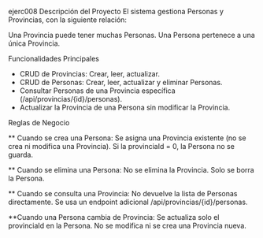 ejerc008
Descripción del Proyecto
El sistema gestiona Personas y Provincias, con la siguiente relación:

Una Provincia puede tener muchas Personas.
Una Persona pertenece a una única Provincia.

Funcionalidades Principales
- CRUD de Provincias: Crear, leer, actualizar.
- CRUD de Personas: Crear, leer, actualizar y eliminar Personas.
- Consultar Personas de una Provincia específica (/api/provincias/{id}/personas).
- Actualizar la Provincia de una Persona sin modificar la Provincia.

Reglas de Negocio

** Cuando se crea una Persona:
Se asigna una Provincia existente (no se crea ni modifica una Provincia).
Si la provinciaId = 0, la Persona no se guarda.

** Cuando se elimina una Persona:
No se elimina la Provincia.
Solo se borra la Persona.

** Cuando se consulta una Provincia:
No devuelve la lista de Personas directamente.
Se usa un endpoint adicional /api/provincias/{id}/personas.

**Cuando una Persona cambia de Provincia:
Se actualiza solo el provinciaId en la Persona.
No se modifica ni se crea una Provincia nueva.
